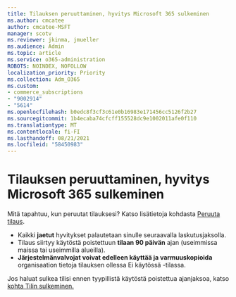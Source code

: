 ```yaml
---
title: Tilauksen peruuttaminen, hyvitys Microsoft 365 sulkeminen
ms.author: cmcatee
author: cmcatee-MSFT
manager: scotv
ms.reviewer: jkinma, jmueller
ms.audience: Admin
ms.topic: article
ms.service: o365-administration
ROBOTS: NOINDEX, NOFOLLOW
localization_priority: Priority
ms.collection: Adm_O365
ms.custom:
- commerce_subscriptions
- "9002914"
- "5614"
ms.openlocfilehash: b0edc8f3cf3c61e0b16983e171456cc5126f2b27
ms.sourcegitcommit: 1b4ecaba74cfcff155528dc9e1002011afe0f110
ms.translationtype: MT
ms.contentlocale: fi-FI
ms.lasthandoff: 08/21/2021
ms.locfileid: "58450983"
---
```

# <a name="cancelrefundclose-your-microsoft-365-subscription"></a>Tilauksen peruuttaminen, hyvitys Microsoft 365 sulkeminen

Mitä tapahtuu, kun peruutat tilauksesi? Katso lisätietoja kohdasta [Peruuta tilaus](https://docs.microsoft.com/microsoft-365/commerce/subscriptions/cancel-your-subscription?view=o365-worldwide).

- Kaikki **jaetut** hyvitykset palautetaan sinulle seuraavalla laskutusjaksolla.
- Tilaus siirtyy käytöstä poistettuun **tilaan 90 päivän** ajan (useimmissa maissa tai useimmilla alueilla).
- **Järjestelmänvalvojat voivat edelleen käyttää ja varmuuskopioida** organisaation tietoja tilauksen ollessa Ei käytössä -tilassa.

Jos haluat sulkea tilisi ennen tyypillistä käytöstä poistettua ajanjaksoa, katso [kohta Tilin sulkeminen.](https://docs.microsoft.com/microsoft-365/commerce/close-your-account?view=o365-worldwide)
